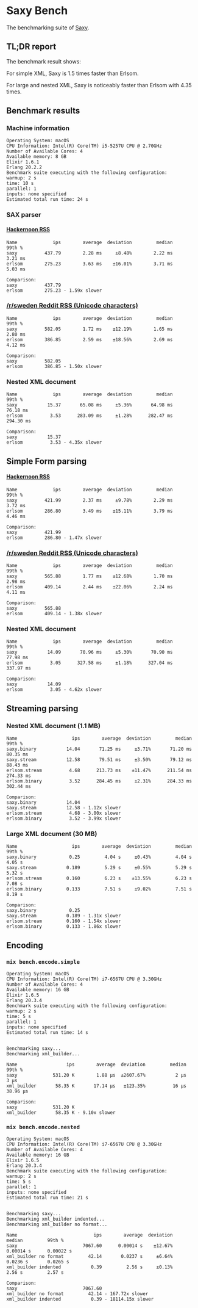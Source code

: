 # Saxy Bench

The benchmarking suite of [Saxy](https://github.com/qcam/saxy).

## TL;DR report

The benchmark result shows:

For simple XML, Saxy is 1.5 times faster than Erlsom.

For large and nested XML, Saxy is noticeably faster than Erlsom with 4.35 times.

## Benchmark results

### Machine information

```
Operating System: macOS
CPU Information: Intel(R) Core(TM) i5-5257U CPU @ 2.70GHz
Number of Available Cores: 4
Available memory: 8 GB
Elixir 1.6.1
Erlang 20.2.2
Benchmark suite executing with the following configuration:
warmup: 2 s
time: 10 s
parallel: 1
inputs: none specified
Estimated total run time: 24 s
```

### SAX parser

#### [Hackernoon RSS](https://hackernoon.com/feed)

```
Name             ips        average  deviation         median         99th %
saxy          437.79        2.28 ms     ±8.48%        2.22 ms        3.21 ms
erlsom        275.23        3.63 ms    ±16.01%        3.71 ms        5.03 ms

Comparison:
saxy          437.79
erlsom        275.23 - 1.59x slower
```

### [/r/sweden Reddit RSS (Unicode characters)](https://www.reddit.com/r/sweden/.rss)

```
Name             ips        average  deviation         median         99th %
saxy          582.05        1.72 ms    ±12.19%        1.65 ms        2.80 ms
erlsom        386.85        2.59 ms    ±18.56%        2.69 ms        4.12 ms

Comparison:
saxy          582.05
erlsom        386.85 - 1.50x slower
```

### Nested XML document

```
Name             ips        average  deviation         median         99th %
saxy           15.37       65.08 ms     ±5.36%       64.98 ms       76.18 ms
erlsom          3.53      283.09 ms     ±1.28%      282.47 ms      294.30 ms

Comparison:
saxy           15.37
erlsom          3.53 - 4.35x slower
```

## Simple Form parsing

#### [Hackernoon RSS](https://hackernoon.com/feed)

```
Name             ips        average  deviation         median         99th %
saxy          421.99        2.37 ms     ±9.78%        2.29 ms        3.72 ms
erlsom        286.80        3.49 ms    ±15.11%        3.79 ms        4.46 ms

Comparison:
saxy          421.99
erlsom        286.80 - 1.47x slower
```

### [/r/sweden Reddit RSS (Unicode characters)](https://www.reddit.com/r/sweden/.rss)

```
Name             ips        average  deviation         median         99th %
saxy          565.88        1.77 ms    ±12.68%        1.70 ms        2.98 ms
erlsom        409.14        2.44 ms    ±22.06%        2.24 ms        4.11 ms

Comparison:
saxy          565.88
erlsom        409.14 - 1.38x slower
```

### Nested XML document

```
Name             ips        average  deviation         median         99th %
saxy           14.09       70.96 ms     ±5.30%       70.90 ms       77.98 ms
erlsom          3.05      327.58 ms     ±1.18%      327.04 ms      337.97 ms

Comparison:
saxy           14.09
erlsom          3.05 - 4.62x slower
```

## Streaming parsing

### Nested XML document (1.1 MB)

```
Name                    ips        average  deviation         median         99th %
saxy.binary           14.04       71.25 ms     ±3.71%       71.20 ms       80.35 ms
saxy.stream           12.58       79.51 ms     ±3.50%       79.12 ms       88.43 ms
erlsom.stream          4.68      213.73 ms    ±11.47%      211.54 ms      274.33 ms
erlsom.binary          3.52      284.45 ms     ±2.31%      284.33 ms      302.44 ms

Comparison:
saxy.binary           14.04
saxy.stream           12.58 - 1.12x slower
erlsom.stream          4.68 - 3.00x slower
erlsom.binary          3.52 - 3.99x slower
```

### Large XML document (30 MB)

```
Name                    ips        average  deviation         median         99th %
saxy.binary            0.25         4.04 s     ±0.43%         4.04 s         4.05 s
saxy.stream           0.189         5.29 s     ±0.55%         5.29 s         5.32 s
erlsom.stream         0.160         6.23 s    ±13.55%         6.23 s         7.08 s
erlsom.binary         0.133         7.51 s     ±9.02%         7.51 s         8.19 s

Comparison:
saxy.binary            0.25
saxy.stream           0.189 - 1.31x slower
erlsom.stream         0.160 - 1.54x slower
erlsom.binary         0.133 - 1.86x slower
```

## Encoding

### `mix bench.encode.simple`

```
Operating System: macOS
CPU Information: Intel(R) Core(TM) i7-6567U CPU @ 3.30GHz
Number of Available Cores: 4
Available memory: 16 GB
Elixir 1.6.5
Erlang 20.3.4
Benchmark suite executing with the following configuration:
warmup: 2 s
time: 5 s
parallel: 1
inputs: none specified
Estimated total run time: 14 s


Benchmarking saxy...
Benchmarking xml_builder...

Name                  ips        average  deviation         median         99th %
saxy             531.20 K        1.88 μs  ±2607.67%           2 μs           3 μs
xml_builder       58.35 K       17.14 μs   ±123.35%          16 μs       38.96 μs

Comparison:
saxy             531.20 K
xml_builder       58.35 K - 9.10x slower
```

### `mix bench.encode.nested`

```
Operating System: macOS
CPU Information: Intel(R) Core(TM) i7-6567U CPU @ 3.30GHz
Number of Available Cores: 4
Available memory: 16 GB
Elixir 1.6.5
Erlang 20.3.4
Benchmark suite executing with the following configuration:
warmup: 2 s
time: 5 s
parallel: 1
inputs: none specified
Estimated total run time: 21 s


Benchmarking saxy...
Benchmarking xml_builder indented...
Benchmarking xml_builder no format...

Name                            ips        average  deviation         median         99th %
saxy                        7067.60      0.00014 s    ±12.67%      0.00014 s      0.00022 s
xml_builder no format         42.14       0.0237 s     ±6.64%       0.0236 s       0.0265 s
xml_builder indented           0.39         2.56 s     ±0.13%         2.56 s         2.57 s

Comparison:
saxy                        7067.60
xml_builder no format         42.14 - 167.72x slower
xml_builder indented           0.39 - 18114.15x slower
```
